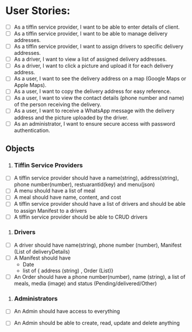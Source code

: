 # User Stories:

- [ ] As a tiffin service provider, I want to be able to enter details of client.
- [ ] As a tiffin service provider, I want to be able to manage delivery addresses.
- [ ] As a tiffin service provider, I want to assign drivers to specific delivery addresses.
- [ ] As a driver, I want to view a list of assigned delivery addresses.
- [ ] As a driver, I want to click a picture and upload it for each delivery address.
- [ ] As a user, I want to see the delivery address on a map (Google Maps or Apple Maps).
- [ ] As a user, I want to copy the delivery address for easy reference.
- [ ] As a user, I want to view the contact details (phone number and name) of the person receiving the delivery.
- [ ] As a user, I want to receive a WhatsApp message with the delivery address and the picture uploaded by the driver.
- [ ] As an administrator, I want to ensure secure access with password authentication.

## Objects

1. ### Tiffin Service Providers
- [ ] A tiffin service provider should have a name(string), address(string), phone number(number), restuarantid(key) and menu(json)
- [ ] A menu should have a list of meal
- [ ] A meal should have name, content, and cost
- [ ] A tiffin service provider should have a list of drivers and should be able to assign Manifest to a drivers
- [ ] A tiffin service provider should be able to CRUD drivers

1. ### Drivers
- [ ] A driver should have name(string), phone number (number), Manifest (List of deliveryDetails)
- [ ] A Manifest should have 
    - Date
    - list of { address (string) ,  Order (List)}
- [ ] An Order should have a phone number(number), name (string), a list of meals, media (image) and status (Pending/delivered/Other)

1. ### Administrators
- [ ] An Admin should have access to everything
- [ ] An Admin should be able to create, read, update and delete anything


